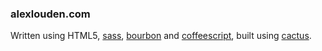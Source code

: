 ### alexlouden.com

Written using HTML5, [sass](sass-lang.com), [bourbon](bourbon.io) and [coffeescript](coffeescript.org), built using [cactus](https://cactusformac.com).

